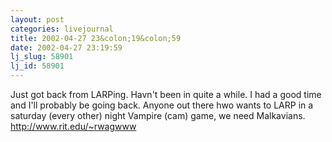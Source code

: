 ```yaml
---
layout: post
categories: livejournal
title: 2002-04-27 23&colon;19&colon;59
date: 2002-04-27 23:19:59
lj_slug: 58901
lj_id: 58901
---
```

Just got back from LARPing. Havn't been in quite a while. I had a good time and I'll probably be going back. Anyone out there hwo wants to LARP in a saturday (every other) night Vampire (cam) game, we need Malkavians. http://www.rit.edu/~rwagwww
